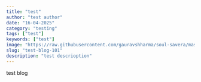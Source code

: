 ```yaml
---
title: "test"
author: "test author"
date: "16-04-2025"
category: "testing"
tags: ["test"]
keywords: ["test"]
image: "https://raw.githubusercontent.com/gauravshharma/soul-savera/master/images/1744805548055-compassionate-environment.png"
slug: "test-blog-101"
description: "test descrioption"
---
```


<p>test blog</p>
